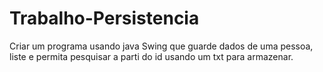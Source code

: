 # Trabalho-Persistencia

Criar um programa usando java Swing que guarde dados de uma pessoa, liste e permita pesquisar a parti do id usando um txt para armazenar.

